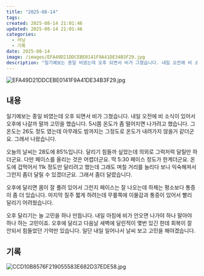 ```yaml
---
title: "2025-08-14"
tags:
created: 2025-08-14 21:01:46
updated: 2025-08-14 21:01:46
categories:
  - 러닝
  - 기록
date: 2025-08-14
image: /images/EFA49D21DDCEBE0141F9A41DE34B3F29.jpg
description: "일기예보는 종일 비였는데 오후 되면서 비가 그쳤습니다. 내일 오전에 비 소식이 있어서 오후에 나갈까 말까 고민을 했습니다. 5시쯤 온도가 좀 떨어지면 나가려고 했습니다. 그 온도는 26도 정도 였는데 아무래도 밤까지는 그정도로 온도가 내려가지 않을거 같더군요. 그래서 나왔습니다. 오늘의"
---
```


![EFA49D21DDCEBE0141F9A41DE34B3F29.jpg](/images/EFA49D21DDCEBE0141F9A41DE34B3F29.jpg)
 
 

## 내용

일기예보는 종일 비였는데 오후 되면서 비가 그쳤습니다. 내일 오전에 비 소식이 있어서 오후에 나갈까 말까 고민을 했습니다. 5시쯤 온도가 좀 떨어지면 나가려고 했습니다. 그 온도는 26도 정도 였는데 아무래도 밤까지는 그정도로 온도가 내려가지 않을거 같더군요. 그래서 나왔습니다.

오늘의 날씨는 28도에 85%입니다. 달리기 힘들까 싶었는데 의외로 그럭저럭 달릴만 하더군요. 다만 페이스를 올리는 것은 어렵더군요. 딱 5:30 페이스 정도가 한계더군요. 온도에 겁먹어서 11k 정도만 달리려고 했는데 그래도 며칠 거리를 늘리다 보니 익숙해져서 그런지 좀더 달릴 수 있겠더군요. 그래서 좀더 달렸습니다.

오후에 달리면 몸이 잘 풀려 있어서 그런지 페이스는 잘 나오는데 하체는 평소보다 통증이 좀 더 있습니다. 마지막 질주 짧게 하려는데 무릎쪽에 이물감과 통증이 있어서 빨리 달리기 어려웠습니다.

오후 달리기는 늘 고민을 하나 만듭니다. 내일 아침에 비가 안오면 나가야 하나 말아야 하나 하는 고민이죠. 오후에 달리고 다음날 새벽에 달린적이 몇번 있긴 한데 회복이 잘 안되서 힘들었던 기억만 있습니다. 일단 내일 일어나서 날씨 보고 고민을 해야겠습니다.

## 기록

 
 ![CCD10B8576F219055583E682D37EDE58.jpg](/images/CCD10B8576F219055583E682D37EDE58.jpg)
